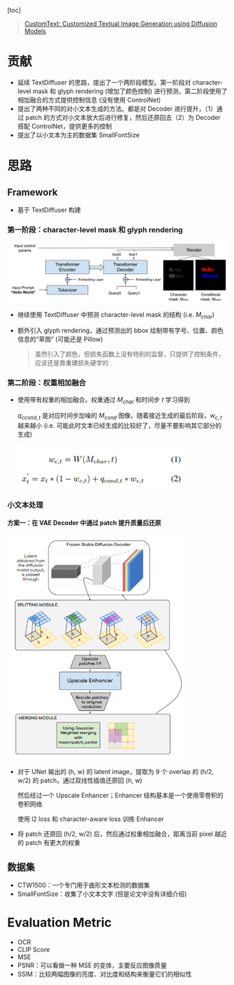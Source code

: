 [toc]

> [CustomText: Customized Textual Image Generation using Diffusion Models](https://arxiv.org/abs/2405.12531)

# 贡献

- 延续 TextDiffuser 的思路，提出了一个两阶段模型。第一阶段对 character-level mask 和 glyph rendering (增加了颜色控制) 进行预测，第二阶段使用了相加融合的方式提供控制信息 (没有使用 ControlNet)
- 提出了两种不同的对小文本生成的方法。都是对 Decoder 进行提升，（1）通过 patch 的方式对小文本放大后进行修复，然后还原回去（2）为 Decoder 搭配 ControlNet，提供更多的控制
- 提出了以小文本为主的数据集 SmallFontSize



# 思路

## Framework

- 基于 TextDiffuser 构建

### 第一阶段：character-level mask 和 glyph rendering

<img src="assets/image-20250208193123547.png" alt="image-20250208193123547" style="zoom:50%;" />

- 继续使用 TextDiffuser 中预测 character-level mask 的结构 (i.e. $M_{char}$)

- 额外引入 glyph rendering，通过预测出的 bbox 绘制带有字号、位置、颜色信息的“草图” (可能还是 Pillow)

  > 虽然引入了颜色，但损失函数上没有特别的监督，只提供了控制条件，应该还是靠重建损失硬学的

### 第二阶段：权重相加融合

- 使用带有权重的相加融合。权重通过 $M_{char}$ 和时间步 $t$ 学习得到

  $q_{ccond,t}$ 是对应时间步加噪的 $M_{cond}$ 图像，随着接近生成的最后阶段，$w_{c,t}$ 越来越小 (i.e. 可能此时文本已经生成的比较好了，尽量不要影响其它部分的生成)

  <img src="assets/image-20250208212351733.png" alt="image-20250208212351733" style="zoom:60%;" />

### 小文本处理

#### 方案一：在 VAE Decoder 中通过 patch 提升质量后还原

<img src="assets/image-20250208213124151.png" alt="image-20250208213124151" style="zoom:70%;" />

- 对于 UNet 输出的 (h, w) 的 latent image，提取为 9 个 overlap 的 (h/2, w/2) 的 patch，通过双线性插值还原回 (h, w)

  然后经过一个 Upscale Enhancer；Enhancer 结构基本是一个使用零卷积的卷积网络

  使用 l2 loss 和 character-aware loss 训练 Enhancer

- 将 patch 还原回 (h/2, w/2) 后，然后通过权重相加融合，距离当前 pixel 越近的 patch 有更大的权重



## 数据集

- CTW1500：一个专门用于曲形文本检测的数据集
- SmallFontSize：收集了小文本文字 (但是论文中没有详细介绍)





# Evaluation Metric

- OCR
- CLIP Score
- MSE
- PSNR：可以看做一种 MSE 的变体，主要反应图像质量
- SSIM：比较两幅图像的亮度、对比度和结构来衡量它们的相似性



